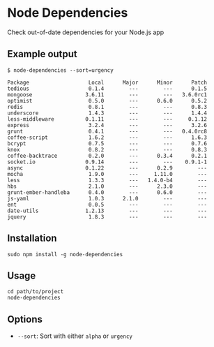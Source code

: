# Node Dependencies

Check out-of-date dependencies for your Node.js app

## Example output

    $ node-dependencies --sort=urgency

    Package                   Local      Major      Minor      Patch
    tedious                   0.1.4        ---        ---      0.1.5
    mongoose                 3.6.11        ---        ---   3.6.0rc1
    optimist                  0.5.0        ---      0.6.0      0.5.2
    redis                     0.8.1        ---        ---      0.8.3
    underscore                1.4.3        ---        ---      1.4.4
    less-middleware          0.1.11        ---        ---     0.1.12
    express                   3.2.4        ---        ---      3.2.6
    grunt                     0.4.1        ---        ---   0.4.0rc8
    coffee-script             1.6.2        ---        ---      1.6.3
    bcrypt                    0.7.5        ---        ---      0.7.6
    knox                      0.8.2        ---        ---      0.8.3
    coffee-backtrace          0.2.0        ---      0.3.4      0.2.1
    socket.io                0.9.14        ---        ---    0.9.1-1
    async                    0.1.22        ---      0.2.9        ---
    mocha                     1.9.0        ---     1.11.0        ---
    less                      1.3.3        ---   1.4.0-b4        ---
    hbs                       2.1.0        ---      2.3.0        ---
    grunt-ember-handleba      0.4.0        ---      0.6.0        ---
    js-yaml                   1.0.3      2.1.0        ---        ---
    ent                       0.0.5        ---        ---        ---
    date-utils               1.2.13        ---        ---        ---
    jquery                    1.8.3        ---        ---        ---

## Installation

    sudo npm install -g node-dependencies

## Usage

    cd path/to/project
    node-dependencies

## Options

* `--sort`: Sort with either `alpha` or `urgency`
